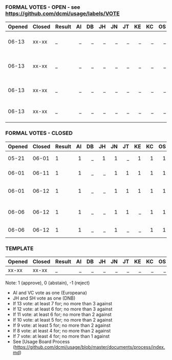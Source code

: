 ### FORMAL VOTES - OPEN - see https://github.com/dcmi/usage/labels/VOTE

| Opened | Closed | Result | AI   |  DB  |  JH  |  JN  |  JT  |  KE  |  KC  |  OS  |  SH  |  SR  |  SS  |  TB  |  VC  | Issue
| ------ | ------ | ------ | ----:| ----:| ----:| ----:| ----:| ----:| ----:| ----:| ----:| ----:| ----:| ----:| ----:| ---------------------------------------
| 06-13  | xx-xx  | _      |   _  |   _  |   _  |   _  |   _  |   _  |   _  |   _  |   _  |   _  |   _  |   1  |   _  | #14 [Comment for dct:audience](https://github.com/dcmi/usage/blob/master/proposals/2018_iso-related/note_audience.md)
| 06-13  | xx-xx  | _      |   _  |   _  |   _  |   _  |   _  |   _  |   _  |   _  |   _  |   _  |   _  |   1  |   _  | #15 [Comment for subproperties of Date](https://github.com/dcmi/usage/blob/master/proposals/2018_iso-related/note_available.md)
| 06-13  | xx-xx  | _      |   _  |   _  |   _  |   _  |   _  |   _  |   _  |   _  |   _  |   _  |   _  |   1  |   _  | #18 [Examples for dct:identifier](https://github.com/dcmi/usage/blob/master/proposals/2018_iso-related/note_identifier.md)
| 06-13  | xx-xx  | _      |   _  |   _  |   _  |   _  |   _  |   _  |   _  |   _  |   _  |   _  |   _  |   1  |   _  | #19 [Comment for dct:mediator](https://github.com/dcmi/usage/blob/master/proposals/2018_iso-related/note_mediator.md)


### FORMAL VOTES - CLOSED

| Opened | Closed | Result | AI   |  DB  |  JH  |  JN  |  JT  |  KE  |  KC  |  OS  |  SH  |  SR  |  SS  |  TB  |  VC  | Issue
| ------ | ------ | ------ | ----:| ----:| ----:| ----:| ----:| ----:| ----:| ----:| ----:| ----:| ----:| ----:| ----:| ---------------------------------------
| 05-21  | 06-01  | 1      |   1  |   _  |   1  |   1  |   _  |   1  |   1  |   1  |   _  |   1  |   1  |   1  |   _  | #3 [Stylistic difference](https://github.com/dcmi/usage/issues/3)
| 06-01  | 06-11  | 1      |   1  |   _  |   _  |   1  |   1  |   1  |   1  |   1  |   _  |   _  |   1  |   1  |   _  | #7 ["Getty" Thesaurus](https://github.com/dcmi/usage/issues/7#issuecomment-393870463)
| 06-01  | 06-12  | 1      |   1  |   _  |   _  |   1  |   1  |   1  |   1  |   1  |   1  |   1  |   _  |   1  |   _  | #9 [Definition of dct:coverage](https://github.com/dcmi/usage/issues/9)
| 06-06  | 06-12  | 1      |   1  |   _  |   _  |   1  |   1  |   _  |   1  |   1  |   1  |   1  |   1  |   1  |   _  | #27 ["Intended use"](https://github.com/dcmi/usage/blob/master/proposals/2018_iso-related/ranges_intended.md)
| 06-06  | 06-12  | 1      |   1  |   _  |   _  |   1  |   _  |   _  |   1  |   1  |   1  |   1  |   1  |   1  |   _  | #34 [Accrual comments](https://github.com/dcmi/usage/blob/master/proposals/2018_iso-related/note_accrualX.md)

### TEMPLATE

| Opened | Closed | Result | AI   |  DB  |  JH  |  JN  |  JT  |  KE  |  KC  |  OS  |  SH  |  SR  |  SS  |  TB  |  VC  | Issue
| ------ | ------ | ------ | ----:| ----:| ----:| ----:| ----:| ----:| ----:| ----:| ----:| ----:| ----:| ----:| ----:| ---------------------------------------
| xx-xx  | xx-xx  | _      |   _  |   _  |   _  |   _  |   _  |   _  |   _  |   _  |   _  |   _  |   _  |   _  |   _  | [Template](https://github.com/dcmi/usage/issues/x)

Note: 1 (approve), 0 (abstain), -1 (reject)
* AI and VC vote as one (Europeana)
* JH and SH vote as one (DNB)
* If 13 vote: at least 7 for; no more than 3 against
* If 12 vote: at least 6 for; no more than 3 against
* If 11 vote: at least 6 for; no more than 2 against
* If 10 vote: at least 5 for; no more than 2 against
* If  9 vote: at least 5 for; no more than 2 against
* If  8 vote: at least 4 for; no more than 2 against
* If  7 vote: at least 4 for; no more than 1 against
* See [Usage Board Process (https://github.com/dcmi/usage/blob/master/documents/process/index.md)
